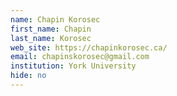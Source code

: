 ```yaml
---
name: Chapin Korosec
first_name: Chapin
last_name: Korosec
web_site: https://chapinkorosec.ca/
email: chapinskorosec@gmail.com
institution: York University
hide: no
---
```


